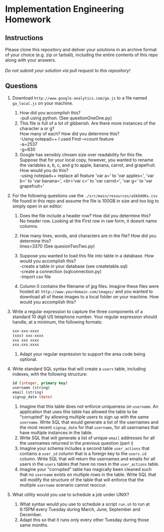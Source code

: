 # Implementation Engineering Homework

## Instructions

Please clone this repository and deliver your solutions in an archive format of your choice
(e.g. zip or tarball), including the entire contents of this repo along with your answers.<br/><br/>
_Do not submit your solution via pull request to this repository!_

## Questions

1. Download `http://www.google-analytics.com/ga.js` to a file named `ga_local.js` on your machine.

    1. How did you accomplish this?
    <br/>-pull using python. (See questionOneOne.py)
    1. This file is full of a lot of gibberish. Are there more instances of the character a or g?<br/>
    How many of each? How did you determine this?
    <br/>-Using notepad++ I used Find-->count feature
    <br/>-a=2537
    <br/>-g=630
    1. Google has sensibly chosen size over readability for this file. Suppose that for your local copy,
    however, you wanted to rename the variables a, b, c, and g to apple, banana, carrot, and grapefruit.
    How would you do this?
    <br/>-using notepad++ replace all feature 'var a=' to 'var apples=', 'var b=' to 'var banana=', <br\>'var c=' to 'var carrot=', 'var g=' to 'var grapefruit='
    

1. For the following questions use the `./src/main/resources/aSkDddKs.csv` file found in this repo and assume the
file is 100GB in size and too big to simply open in an editor:

    1. Does the file include a header row? How did you determine this?
    <br/>No header row. Looking at the First row in raw form, it doesnt name columns.
    1. How many lines, words, and characters are in the file? How did you determine this?
    <br/>lines=3370 (See quesionTwoTwo.py)
    
    1. Suppose you wanted to load this file into table in a database. How would you accomplish this?
    <br/>-create a table in your database (see createtable.sql)
    <br/>-create a connection (sqlconnection.py)
    <br/>-import csv file
    
    1. Column 0 contains the filename of jpg files. Imagine these files were hosted at: `http://www.yourdomain.com/images/`
    and you wanted to download all of these images to a local folder on your machine. How would you accomplish this?

1. Write a regular expression to capture the three components of a standard 10 digit US telephone number.
Your regular expression should handle, at a minimum, the following formats:

    ```bash
    xxx-xxx-xxxx
    (xxx) xxx-xxxx
    xxx xxx xxxx
    xxx.xxx.xxxx
    ```

    1. Adapt your regular expression to support the area code being optional.

1. Write standard SQL syntax that will create a `users` table, including indexes, with the following structure:

    ```sql
    id (integer, primary key)
    username (string)
    email (string)
    signup_date (date)
    ```

    1. Imagine that this table does not enforce uniqueness on `username`. An application that uses this table has allowed
    the table to be "corrupted" by allowing multiple users to sign up with the same `username`. Write SQL that would
    generate a list of the usernames and the most recent `signup_date` for that `username`, for all usernames that have
    multiple instances in the table.
    1. Write SQL that will generate a list of unique `email` addresses for all the usernames returned in the previous question
       (part i)
    1. Imagine your schema includes a second table `user_actions` that contains a `user_id` column that is a foreign key
    to the `users.id` column. Write SQL that will return the usernames and emails for all users in the `users` tables that
    have no rows in the `user_actions` table.
    1. Imagine your "corrupted" table has magically been cleaned such that no `username` exists on multiple rows in the table.
    Write SQL that will modify the structure of the table that will enforce that the multiple `username` scenario cannot reoccur.

1. What utility would you use to schedule a job under UNIX?

    1. What syntax would you use to schedule a script `run.sh` to run at 6:15PM every Tuesday during March, June,
    September and December.
    1. Adapt this so that it runs only every other Tuesday during those same months.
